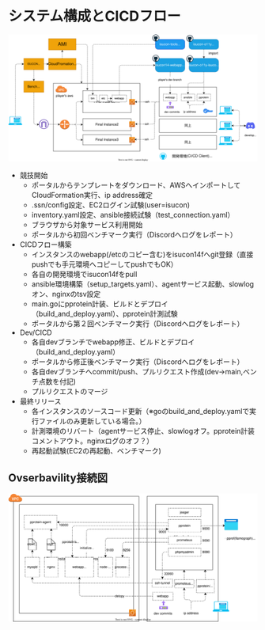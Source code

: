 # システム構成とCICDフロー
![hight:100](images/system_setup.dio.svg)

- 競技開始
    - ポータルからテンプレートをダウンロード、AWSへインポートしてCloudFormation実行、ip address確定
    - .ssn/config設定、EC2ログイン試験(user=isucon)
    - inventory.yaml設定、ansible接続試験（test_connection.yaml）
    - ブラウザから対象サービス利用開始
    - ポータルから初回ベンチマーク実行（Discordへログをレポート）
- CICDフロー構築
    - インスタンスのwebapp(/etcのコピー含む)をisucon14fへgit登録（直接pushでも手元環境へコピーしてpushでもOK）
    - 各自の開発環境でisucon14fをpull
    - ansible環境構築（setup_targets.yaml）、agentサービス起動、slowlogオン、nginxのtsv設定
    - main.goにpprotein計装、ビルドとデプロイ（build_and_deploy.yaml）、pprotein計測試験
    - ポータルから第２回ベンチマーク実行（Discordへログをレポート）
- Dev/CICD
    - 各自devブランチでwebapp修正、ビルドとデプロイ（build_and_deploy.yaml）
    - ポータルから修正後ベンチマーク実行（Discordへログをレポート）
    - 各自devブランチへcommit/push、プルリクエスト作成(dev->main,ベンチ点数を付記)
    - プルリクエストのマージ
- 最終リリース
    - 各インスタンスのソースコード更新（※goのbuild_and_deploy.yamlで実行ファイルのみ更新している場合。）
    - 計測環境のリバート（agentサービス停止、slowlogオフ。pprotein計装コメントアウト。nginxログのオフ？）
    - 再起動試験(EC2の再起動、ベンチマーク)

## Ovserbavility接続図　　
![hight:100](images/o11y_setup.dio.svg)


